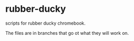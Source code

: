 # rubber-ducky
scripts for rubber ducky chromebook.

The files are in branches that go ot what they will work on.

